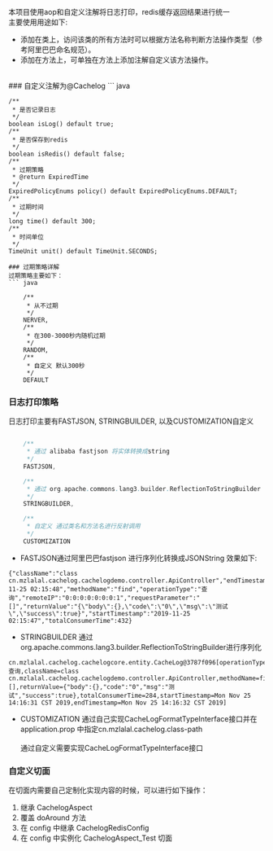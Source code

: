 本项目使用aop和自定义注解将日志打印，redis缓存返回结果进行统一
<br/>
主要使用用途如下:
- 添加在类上，访问该类的所有方法时可以根据方法名称判断方法操作类型（参考阿里巴巴命名规范）。
- 添加在方法上，可单独在方法上添加注解自定义该方法操作。
<br/>
### 自定义注解为@Cachelog
``` java

    /**
     * 是否记录日志
     */
    boolean isLog() default true;
    /**
     * 是否保存到redis
     */
    boolean isRedis() default false;
    /**
     * 过期策略
     * @return ExpiredTime
     */
    ExpiredPolicyEnums policy() default ExpiredPolicyEnums.DEFAULT;
    /**
     * 过期时间
     */
    long time() default 300;
    /**
     * 时间单位
     */
    TimeUnit unit() default TimeUnit.SECONDS;
```
### 过期策略详解
过期策略主要如下：
``` java

    /**
     * 从不过期
     */
    NERVER,
    /**
     * 在300-3000秒内随机过期
     */
    RANDOM,
    /**
     * 自定义 默认300秒
     */
    DEFAULT
```
### 日志打印策略
日志打印主要有FASTJSON, STRINGBUILDER, 以及CUSTOMIZATION自定义
``` java

    /**
     * 通过 alibaba fastjson 将实体转换成string
     */
    FASTJSON,

    /**
     * 通过 org.apache.commons.lang3.builder.ReflectionToStringBuilder 将实体转换成string
     */
    STRINGBUILDER,

    /**
     * 自定义 通过类名和方法名进行反射调用
     */
    CUSTOMIZATION
```
- FASTJSON通过阿里巴巴fastjson 进行序列化转换成JSONString 效果如下:
```
{"className":"class cn.mzlalal.cachelog.cachelogdemo.controller.ApiController","endTimestamp":"2019-11-25 02:15:48","methodName":"find","operationType":"查询","remoteIP":"0:0:0:0:0:0:0:1","requestParameter":"[]","returnValue":"{\"body\":{},\"code\":\"0\",\"msg\":\"测试\",\"success\":true}","startTimestamp":"2019-11-25 02:15:47","totalConsumerTime":432}
```
- STRINGBUILDER 通过org.apache.commons.lang3.builder.ReflectionToStringBuilder进行序列化
```
cn.mzlalal.cachelog.cachelogcore.entity.CacheLog@3787f096[operationType=查询,className=class cn.mzlalal.cachelog.cachelogdemo.controller.ApiController,methodName=find,remoteIP=0:0:0:0:0:0:0:1,requestParameter=[],returnValue={"body":{},"code":"0","msg":"测试","success":true},totalConsumerTime=284,startTimestamp=Mon Nov 25 14:16:31 CST 2019,endTimestamp=Mon Nov 25 14:16:32 CST 2019]
```
- CUSTOMIZATION 通过自己实现CacheLogFormatTypeInterface接口并在application.prop 中指定cn.mzlalal.cachelog.class-path
<br/><br/>
通过自定义需要实现CacheLogFormatTypeInterface接口
### 自定义切面
在切面内需要自己定制化实现内容的时候，可以进行如下操作：
1. 继承 CachelogAspect
2. 覆盖 doAround 方法
3. 在 config 中继承 CachelogRedisConfig
4. 在 config 中实例化 CachelogAspect_Test 切面